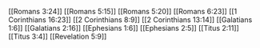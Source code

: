 [[Romans 3:24]]
[[Romans 5:15]]
[[Romans 5:20]]
[[Romans 6:23]]
[[1 Corinthians 16:23]]
[[2 Corinthians 8:9]]
[[2 Corinthians 13:14]]
[[Galatians 1:6]]
[[Galatians 2:16]]
[[Ephesians 1:6]]
[[Ephesians 2:5]]
[[Titus 2:11]]
[[Titus 3:4]]
[[Revelation 5:9]]
